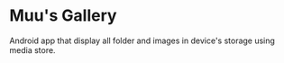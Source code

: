 # Muu's Gallery

Android app that display all folder and images in device's storage using media store.
